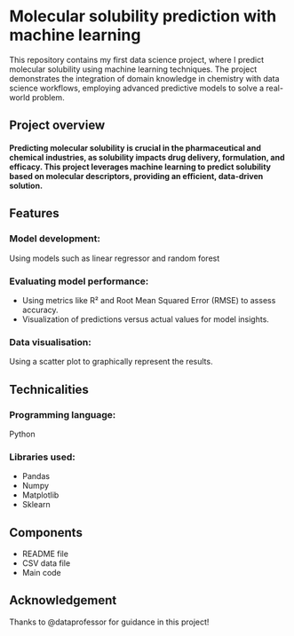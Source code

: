 # Molecular solubility prediction with machine learning

This repository contains my first data science project, where I predict molecular solubility using machine learning techniques. The project demonstrates the integration of domain knowledge in chemistry with data science workflows, employing advanced predictive models to solve a real-world problem.


## Project overview

#### Predicting molecular solubility is crucial in the pharmaceutical and chemical industries, as solubility impacts drug delivery, formulation, and efficacy. This project leverages machine learning to predict solubility based on molecular descriptors, providing an efficient, data-driven solution.


## Features 

### Model development:
Using models such as linear regressor and random forest

### Evaluating model performance:
- Using metrics like R² and Root Mean Squared Error (RMSE) to assess accuracy.
- Visualization of predictions versus actual values for model insights.

### Data visualisation:
Using a scatter plot to graphically represent the results.


## Technicalities

### Programming language:
Python

### Libraries used:
- Pandas
- Numpy
- Matplotlib
- Sklearn


## Components

- README file
- CSV data file
- Main code


## Acknowledgement

Thanks to @dataprofessor for guidance in this project!
